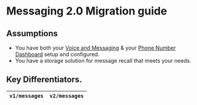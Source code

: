 # Messaging 2.0 Migration guide

## Assumptions

* You have both your [Voice and Messaging](https://app.bandwidth.com) & your [Phone Number Dashboard](https://dashboard.bandwidth.com) setup and configured.
* You have a storage solution for message recall that meets your needs.

## Key Differentiators.

| `v1/messages` | `v2/messages` |
|:--|:--|
